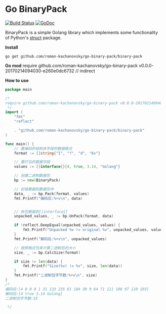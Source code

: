 # Go BinaryPack

[![Build Status](https://travis-ci.org/roman-kachanovsky/go-binary-pack.svg?branch=master)](https://travis-ci.org/roman-kachanovsky/go-binary-pack)
[![GoDoc](https://godoc.org/github.com/roman-kachanovsky/go-binary-pack/binary-pack?status.svg)](http://godoc.org/github.com/roman-kachanovsky/go-binary-pack/binary-pack)

BinaryPack is a simple Golang library which implements some functionality of Python's [struct](https://docs.python.org/2/library/struct.html) package.

**Install**

`go get github.com/roman-kachanovsky/go-binary-pack/binary-pack`

**Go mod**
require github.com/roman-kachanovsky/go-binary-pack v0.0.0-20170214094030-e260e0dc6732 // indirect


**How to use**

```go
package main

/*
require github.com/roman-kachanovsky/go-binary-pack v0.0.0-20170214094030-e260e0dc6732 // indirect
 */
import (
	"fmt"
	"reflect"

	. "github.com/roman-kachanovsky/go-binary-pack/binary-pack"
)

func main() {
	// 要编码的结构体字段的数据格式
	format := []string{"I", "?", "d", "6s"}

	// 要打包的数据字段
	values := []interface{}{4, true, 3.14, "Golang"}

	// 创建二进制数据包
	bp := new(BinaryPack)

	// 封装数据到数据包中
	data, _ := bp.Pack(format, values)
	fmt.Printf("编码后:%+v\n", data)


	// 拆包数据到[]interface{}
	unpacked_values, _ := bp.UnPack(format, data)

	if !reflect.DeepEqual(unpacked_values, values) {
		fmt.Printf("Unpacked %v != original %v", unpacked_values, values)
	}
	fmt.Printf("解码后:%+v\n", unpacked_values)

	// 按照格式包来计算二进制包的大小
	size, _ := bp.CalcSize(format)

	if size != len(data) {
		fmt.Printf("Size(%v) != %v", size, len(data))
	}
	fmt.Printf("二进制包字节数:%+v\n", size)
}
/*
编码后:[4 0 0 0 1 31 133 235 81 184 30 9 64 71 111 108 97 110 103]
解码后:[4 true 3.14 Golang]
二进制包字节数:19

 */



```
